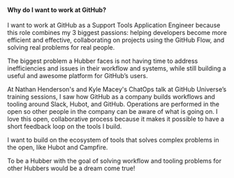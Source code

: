 #### Why do I want to work at GitHub?

I want to work at GitHub as a Support Tools Application Engineer because this role combines my 3 biggest passions: helping developers become more efficient and effective, collaborating on projects using the GitHub Flow, and solving real problems for real people.

The biggest problem a Hubber faces is not having time to address inefficiencies and issues in their workflow and systems, while still building a useful and awesome platform for GitHub’s users.

At Nathan Henderson's and Kyle Macey's ChatOps talk at GitHub Universe’s training sessions, I saw how GitHub as a company builds workflows and tooling around Slack, Hubot, and GitHub. Operations are performed in the open so other people in the company can be aware of what is going on. I love this open, collaborative process because it makes it possible to have a short feedback loop on the tools I build.

I want to build on the ecosystem of tools that solves complex problems in the open, like Hubot and Campfire.

To be a Hubber with the goal of solving workflow and tooling problems for other Hubbers would be a dream come true!
